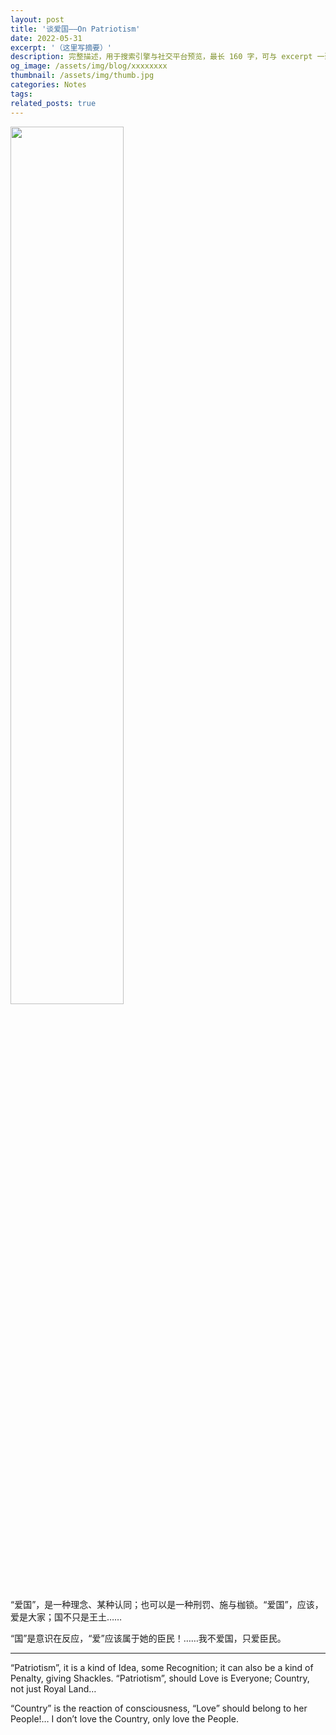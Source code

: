 ```yaml
---
layout: post
title: '谈爱国——On Patriotism'
date: 2022-05-31
excerpt: '（这里写摘要）'
description: 完整描述，用于搜索引擎与社交平台预览，最长 160 字，可与 excerpt 一致
og_image: /assets/img/blog/xxxxxxxx
thumbnail: /assets/img/thumb.jpg
categories: Notes
tags: 
related_posts: true
---
```


<img src="{{ '/assets/img/blog/xxxxxxxx' | relative_url }}" style="width:60%;">

“爱国”，是一种理念、某种认同；也可以是一种刑罚、施与枷锁。“爱国”，应该，爱是大家；国不只是王土……

“国”是意识在反应，“爱”应该属于她的臣民！……我不爱国，只爱臣民。

---

“Patriotism”, it is a kind of Idea, some Recognition; it can also be a kind of Penalty, giving Shackles. “Patriotism”, should Love is Everyone; Country, not just Royal Land…

“Country” is the reaction of consciousness, “Love” should belong to her People!… I don’t love the Country, only love the People.